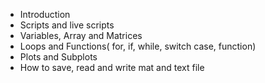 
- Introduction
- Scripts and live scripts
- Variables, Array and Matrices
- Loops and Functions( for, if, while, switch case, function)
- Plots and Subplots
- How to save, read and write mat and text file

